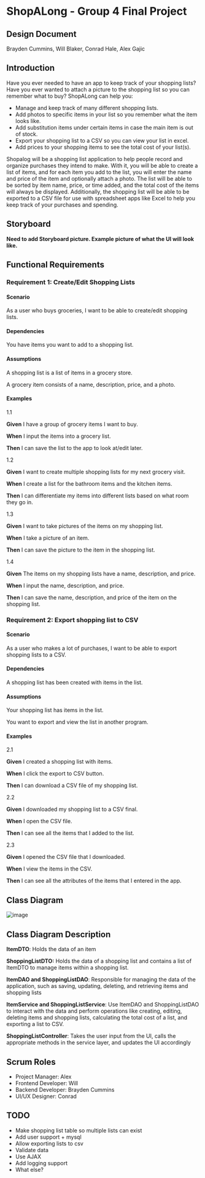# ShopALong - Group 4 Final Project

## Design Document

Brayden Cummins, Will Blaker, Conrad Hale, Alex Gajic

## Introduction

Have you ever needed to have an app to keep track of your shopping lists? Have you ever wanted to attach a picture to
the shopping list so you can remember what to buy? ShopALong can help you:

* Manage and keep track of many different shopping lists.
* Add photos to specific items in your list so you remember what the item looks like.
* Add substitution items under certain items in case the main item is out of stock.
* Export your shopping list to a CSV so you can view your list in excel.
* Add prices to your shopping items to see the total cost of your list(s).

Shopalog will be a shopping list application to help people record and organize purchases they intend to make.
With it, you will be able to create a list of items, and for each item you add to the list, you will enter the name
and price of the item and optionally attach a photo.
The list will be able to be sorted by item name, price, or time added, and the total cost of the items will always
be displayed.
Additionally, the shopping list will be able to be exported to a CSV file for use with spreadsheet apps like Excel to
help you keep track of your purchases and spending.

## Storyboard

**Need to add Storyboard picture. Example picture of what the UI will look like.**

## Functional Requirements

### Requirement 1: Create/Edit Shopping Lists

#### Scenario

As a user who buys groceries, I want to be able to create/edit shopping lists.

#### Dependencies

You have items you want to add to a shopping list.

#### Assumptions

A shopping list is a list of items in a grocery store.

A grocery item consists of a name, description, price, and a photo.

#### Examples

1.1

**Given** I have a group of grocery items I want to buy.

**When** I input the items into a grocery list.

**Then** I can save the list to the app to look at/edit later.

1.2

**Given** I want to create multiple shopping lists for my next grocery visit.

**When** I create a list for the bathroom items and the kitchen items.

**Then** I can differentiate my items into different lists based on what room they go in.

1.3

**Given** I want to take pictures of the items on my shopping list.

**When** I take a picture of an item.

**Then** I can save the picture to the item in the shopping list.

1.4

**Given** The items on my shopping lists have a name, description, and price.

**When** I input the name, description, and price.

**Then** I can save the name, description, and price of the item on the shopping list.

### Requirement 2: Export shopping list to CSV

#### Scenario

As a user who makes a lot of purchases, I want to be able to export shopping lists to a CSV.

#### Dependencies

A shopping list has been created with items in the list.

#### Assumptions

Your shopping list has items in the list.

You want to export and view the list in another program.

#### Examples

2.1

**Given** I created a shopping list with items.

**When** I click the export to CSV button.

**Then** I can download a CSV file of my shopping list.

2.2

**Given** I downloaded my shopping list to a CSV final.

**When** I open the CSV file.

**Then** I can see all the items that I added to the list.

2.3

**Given** I opened the CSV file that I downloaded.

**When** I view the items in the CSV.

**Then** I can see all the attributes of the items that I entered in the app.

## Class Diagram

![image](https://github.com/gajicav/ShoppingAppFinal/assets/71296854/f9c29678-5c7e-464d-b979-f3f4f703efab)

## Class Diagram Description

**ItemDTO**: Holds the data of an item

**ShoppingListDTO:** Holds the data of a shopping list and contains a list of ItemDTO to manage items within a shopping
list.

**ItemDAO and ShoppingListDAO**: Responsible for managing the data of the application, such as saving, updating,
deleting, and retrieving items and shopping lists

**ItemService and ShoppingListService**: Use ItemDAO and ShoppingListDAO to interact with the data and perform
operations like creating, editing, deleting items and shopping lists, calculating the total cost of a list, and
exporting a list to CSV.

**ShoppingListController**: Takes the user input from the UI, calls the appropriate methods in the service layer, and
updates the UI accordingly

## Scrum Roles

* Project Manager: Alex
* Frontend Developer: Will
* Backend Developer: Brayden Cummins
* UI/UX Designer: Conrad

## TODO

* Make shopping list table so multiple lists can exist
* Add user support + mysql
* Allow exporting lists to csv
* Validate data
* Use AJAX
* Add logging support
* What else?